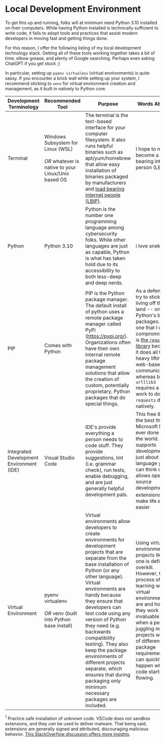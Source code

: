 # Local Development Environment
To get this up and running, folks will at minimum need Python 3.10 installed on their computers. While having Python installed is technically sufficient to write code, it fails to adopt tools and practices that assist modern developers in moving fast and getting things done. 

For this reason, I offer the following listing of my local development technology stack. Getting all of these tools working together takes a bit of time, elbow grease, and plenty of Google searching. Perhaps even asking ChatGPT if you get stuck ;)

In particular, setting up `pyenv virtualenv` (virtual environments) is quite sassy. If you encounter a brick wall while setting up your system, I recommend sticking to `venv` for virtual environment creation and management, as it built in natively to Python core.

| Development Terminology | Recommended Tool | Purpose | Words About It |
| -- | -- | -- | -- |
| Terminal | Windows Subsystem for Linux (WSL) <br><br>*OR* whatever is native to your Linux/Unix based OS | The terminal is the text-based interface for your computer filesystem. It also runs helpful binaries such as apt/yum/homebrew that allow easy installation of binaries packaged by manufacturers and [load bearing internet people (LBIP)](http://esr.ibiblio.org/?p=8383). | I hope to never become a load bearing internet person (LBIP). |
| Python | Python 3.10 | Python is the number one programming language among cybersecurity folks. While other languages are just as capable, Python is what has taken hold due to its accessibility to both less-deep and deep nerds. | i love snek. |
| PIP | Comes with Python | PIP is the Python package manager. The default install of python uses a remote package manager called PyPi (https://pypi.org/). Organizations often have their own internal remote package management solutions that allow the creation of custom, potentially proprietary, Python packages that do special things. | As a defender, I try to stick to living off the land -- only use Python's built-in packages. The one that I usually compromise for is [the `requests` library](https://pypi.org/project/requests/) because it does all the heavy lifting for web-based communications, whereas built in `urlllib3` requires a lot of work to do what `requests` does natively. |
| Integrated Development Environment (IDE) | Visual Studio Code |  IDE's provide everything a person needs to code stuff. They provide suggestions, lint (i.e. grammar check), run tests, enable debugging, and are just generally helpful development pals. | This free IDE is the best thing Microsoft has ever done for the world. It supports development in just about any language you can think of and allows open source development of extensions<sup>1</sup> that make life even easier |
| Virtual Environment | pyenv virtualenv <br><br> *OR* venv (built into Python base install) | Virtual environments allow developers to create environments for development projects that are separate from the base installation of Python (or any other language). Virtual environments are handy because they ensure that developers can test code using any version of Python they need (e.g. backwards compatibility testing). They also keep the package environments of different projects separate, which ensures that during packaging only minimum necessary packages are included. | Using virtual environments for projects like this one is definitely overkill. However, the process of learning what virtual environments are and how they work is invaluable for when a person is juggling multiple projects with lots of different package requirements, as can quickly happen when code starts flowing. |


<sup>1</sup> Practice safe installation of unknown code. VSCode does not sandbox extensions, and they *can* be used to deliver malware. That being said, extensions are generally signed and attributed, discouraging malicious behavior. [This StackOverflow discussion offers more insights](https://stackoverflow.com/questions/67493012/how-safe-are-extensions-in-visual-studio-code).